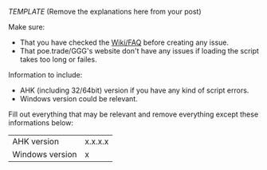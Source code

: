 _TEMPLATE_ (Remove the explanations here from your post) 

Make sure:
* That you have checked the [Wiki/FAQ](https://github.com/PoE-TradeMacro/POE-TradeMacro/wiki) before creating any issue.
* That poe.trade/GGG's website don't have any issues if loading the script takes too long or failes.

Information to include:
* AHK (including 32/64bit) version if you have any kind of script errors.
* Windows version could be relevant.

Fill out everything that may be relevant and remove everything except these informations below:  

| | |
|---|---|
|AHK version | x.x.x.x |
|Windows version | x |
